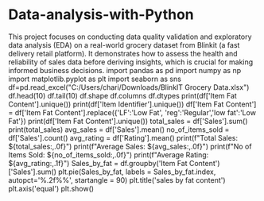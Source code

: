 # Data-analysis-with-Python
This project focuses on conducting data quality validation and exploratory data analysis (EDA) on a real-world grocery dataset from Blinkit (a fast delivery retail platform). It demonstrates how to assess the health and reliability of sales data before deriving insights, which is crucial for making informed business decisions.
import pandas as pd
import numpy as np
import matplotlib.pyplot as plt
import seaborn as sns
df=pd.read_excel("C:/Users/chari/Downloads/BlinkIT Grocery Data.xlsx")
df.head(10)
df.tail(10)
df.shape
df.columns
df.dtypes
print(df['Item Fat Content'].unique())
print(df['Item Identifier'].unique())
df['Item Fat Content'] = df['Item Fat Content'].replace({'LF':'Low Fat', 'reg':'Regular','low fat':'Low Fat'})
print(df['Item Fat Content'].unique())
total_sales = df['Sales'].sum()
print(total_sales)
avg_sales = df['Sales'].mean()
no_of_items_sold = df['Sales'].count()
avg_rating = df['Rating'].mean()
print(f"Total Sales: ${total_sales:,.0f}")
print(f"Average Sales: ${avg_sales:,.0f}")
print(f"No of Items Sold: ${no_of_items_sold:,.0f}")
print(f"Average Rating: ${avg_rating:,.1f}")
Sales_by_fat = df.groupby('Item Fat Content')['Sales'].sum()
plt.pie(Sales_by_fat, labels = Sales_by_fat.index,
        autopct='%.2f%%',
        startangle = 90)
plt.title('sales by fat content')
plt.axis('equal')
plt.show()
                          
